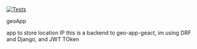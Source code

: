 [![Tests](https://github.com/bartdob/geoApp/actions/workflows/testing.yml/badge.svg)](https://github.com/bartdob/geoApp/actions/workflows/testing.yml)

geoApp

app to store location IP this is a backend to geo-app-geact, im using DRF and Django, and JWT TOken